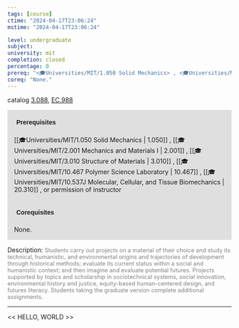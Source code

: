 ```yaml
---
tags: [course]
ctime: "2024-04-17T23:06:24"
mstime: "2024-04-17T23:06:24"

level: undergraduate
subject: 
university: mit
completion: closed
percentage: 0
prereq: "<🎓Universities/MIT/1.050 Solid Mechanics> , <🎓Universities/MIT/2.001 Mechanics and Materials I> , <🎓Universities/MIT/3.010 Structure of Materials> , <🎓Universities/MIT/10.467 Polymer Science Laboratory> , <🎓Universities/MIT/10.537J Molecular, Cellular, and Tissue Biomechanics> , or permission of instructor"
coreq: "None."
---
```


catalog [3.088](http://student.mit.edu/catalog/m3a.html#3.088), [EC.988](http://student.mit.edu/catalog/mECa.html#EC.988)

<span style="display: block; padding: 15px; background-color: rgb(100, 100, 100, 0.2);"><font id="m_prereq2939_0" style="display: block; font-family: Arial, sans-serif; font-weight: bold; padding: 5px">Prerequisites</font><br><span id="prereq2939_0">[[🎓Universities/MIT/1.050 Solid Mechanics | 1.050]] , [[🎓Universities/MIT/2.001 Mechanics and Materials I | 2.001]] , [[🎓Universities/MIT/3.010 Structure of Materials | 3.010]] , [[🎓Universities/MIT/10.467 Polymer Science Laboratory | 10.467]] , [[🎓Universities/MIT/10.537J Molecular, Cellular, and Tissue Biomechanics | 20.310]] , or permission of instructor</span></span>
<span style="display: block; padding: 15px; background-color: rgb(100, 100, 100, 0.2);"><font id="m_coreq2939_0" style="display: block; font-family: Arial, sans-serif; font-weight: bold; padding: 5px">Corequisites</font><br><span id="coreq2939_0">None.</span></span>

<font style="">Description:</font>
<font style="color: grey; font-size: 0.8rem;">Students carry out projects on a material of their choice and study its technical, humanistic, and environmental origins and trajectories of development through historical methods; evaluate its current status within a social and humanistic context; and then imagine and evaluate potential futures. Projects supported by topics and scholarship in sociotechnical systems, social innovation, environmental history and justice, equity-based human-centered design, and futures literacy. Students taking the graduate version complete additional assignments.</font>



---

<< HELLO, WORLD >>
